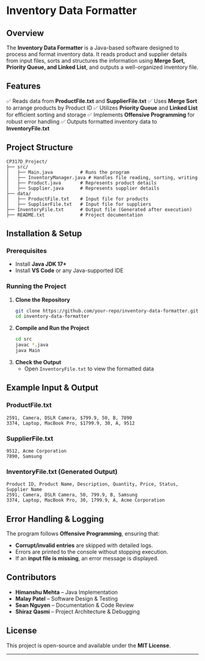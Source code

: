 # Inventory Data Formatter

## Overview
The **Inventory Data Formatter** is a Java-based software designed to process and format inventory data. It reads product and supplier details from input files, sorts and structures the information using **Merge Sort, Priority Queue, and Linked List**, and outputs a well-organized inventory file.

## Features
✅ Reads data from **ProductFile.txt** and **SupplierFile.txt**
✅ Uses **Merge Sort** to arrange products by Product ID
✅ Utilizes **Priority Queue** and **Linked List** for efficient sorting and storage
✅ Implements **Offensive Programming** for robust error handling
✅ Outputs formatted inventory data to **InventoryFile.txt**

## Project Structure
```
CP317D_Project/
├── src/
│   ├── Main.java          # Runs the program
│   ├── InventoryManager.java # Handles file reading, sorting, writing
│   ├── Product.java       # Represents product details
│   ├── Supplier.java      # Represents supplier details
├── data/
│   ├── ProductFile.txt    # Input file for products
│   ├── SupplierFile.txt   # Input file for suppliers
├── InventoryFile.txt      # Output file (Generated after execution)
├── README.txt             # Project documentation
```

## Installation & Setup
### Prerequisites
- Install **Java JDK 17+**
- Install **VS Code** or any Java-supported IDE

### Running the Project
1. **Clone the Repository**
   ```sh
   git clone https://github.com/your-repo/inventory-data-formatter.git
   cd inventory-data-formatter
   ```
2. **Compile and Run the Project**
   ```sh
   cd src
   javac *.java
   java Main
   ```
3. **Check the Output**
   - Open `InventoryFile.txt` to view the formatted data

## Example Input & Output
### **ProductFile.txt**
```
2591, Camera, DSLR Camera, $799.9, 50, B, 7890
3374, Laptop, MacBook Pro, $1799.9, 30, A, 9512
```
### **SupplierFile.txt**
```
9512, Acme Corporation
7890, Samsung
```
### **InventoryFile.txt (Generated Output)**
```
Product ID, Product Name, Description, Quantity, Price, Status, Supplier Name
2591, Camera, DSLR Camera, 50, 799.9, B, Samsung
3374, Laptop, MacBook Pro, 30, 1799.9, A, Acme Corporation
```

## Error Handling & Logging
The program follows **Offensive Programming**, ensuring that:
- **Corrupt/invalid entries** are skipped with detailed logs.
- Errors are printed to the console without stopping execution.
- If an **input file is missing**, an error message is displayed.

## Contributors
- **Himanshu Mehta** – Java Implementation
- **Malay Patel** – Software Design & Testing
- **Sean Nguyen** – Documentation & Code Review
- **Shiraz Qasmi** – Project Architecture & Debugging

## License
This project is open-source and available under the **MIT License**.

---

